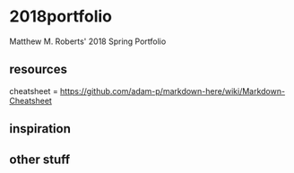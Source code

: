 # 2018portfolio
Matthew M. Roberts' 2018 Spring Portfolio

## resources
cheatsheet = https://github.com/adam-p/markdown-here/wiki/Markdown-Cheatsheet

## inspiration

## other stuff
